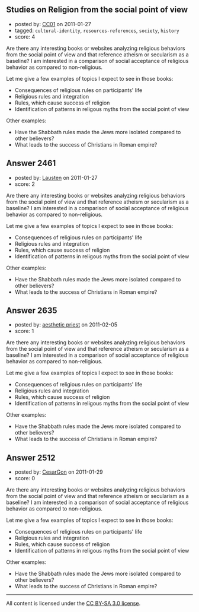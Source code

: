 ## Studies on Religion from the social point of view

- posted by: [CC01](https://stackexchange.com/users/-1/97-cc01) on 2011-01-27
- tagged: `cultural-identity`, `resources-references`, `society`, `history`
- score: 4

Are there any interesting books or websites analyzing religious behaviors from the social point of view and that reference atheism or secularism as a baseline? I am interested in a comparison of social acceptance of religious behavior as compared to non-religious.

Let me give a few examples of topics I expect to see in those books:

 - Consequences of religious rules on participants' life
 - Religious rules and integration
 - Rules, which cause success of religion
 - Identification of patterns in religous myths from the social point of view

Other examples:

 - Have the Shabbath rules made the Jews more isolated compared to other believers?
 - What leads to the success of Christians in Roman empire?


## Answer 2461

- posted by: [Lausten](https://stackexchange.com/users/-1/584-lausten) on 2011-01-27
- score: 2

Are there any interesting books or websites analyzing religious behaviors from the social point of view and that reference atheism or secularism as a baseline? I am interested in a comparison of social acceptance of religious behavior as compared to non-religious.

Let me give a few examples of topics I expect to see in those books:

 - Consequences of religious rules on participants' life
 - Religious rules and integration
 - Rules, which cause success of religion
 - Identification of patterns in religous myths from the social point of view

Other examples:

 - Have the Shabbath rules made the Jews more isolated compared to other believers?
 - What leads to the success of Christians in Roman empire?


## Answer 2635

- posted by: [aesthetic priest](https://stackexchange.com/users/-1/1017-aesthetic-priest) on 2011-02-05
- score: 1

Are there any interesting books or websites analyzing religious behaviors from the social point of view and that reference atheism or secularism as a baseline? I am interested in a comparison of social acceptance of religious behavior as compared to non-religious.

Let me give a few examples of topics I expect to see in those books:

 - Consequences of religious rules on participants' life
 - Religious rules and integration
 - Rules, which cause success of religion
 - Identification of patterns in religous myths from the social point of view

Other examples:

 - Have the Shabbath rules made the Jews more isolated compared to other believers?
 - What leads to the success of Christians in Roman empire?


## Answer 2512

- posted by: [CesarGon](https://stackexchange.com/users/-1/80-cesargon) on 2011-01-29
- score: 0

Are there any interesting books or websites analyzing religious behaviors from the social point of view and that reference atheism or secularism as a baseline? I am interested in a comparison of social acceptance of religious behavior as compared to non-religious.

Let me give a few examples of topics I expect to see in those books:

 - Consequences of religious rules on participants' life
 - Religious rules and integration
 - Rules, which cause success of religion
 - Identification of patterns in religous myths from the social point of view

Other examples:

 - Have the Shabbath rules made the Jews more isolated compared to other believers?
 - What leads to the success of Christians in Roman empire?



---

All content is licensed under the [CC BY-SA 3.0 license](https://creativecommons.org/licenses/by-sa/3.0/).
